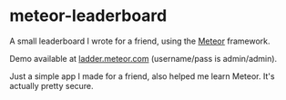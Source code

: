 meteor-leaderboard
==================

A small leaderboard I wrote for a friend, using the [Meteor](http://meteor.com) framework.

Demo available at [ladder.meteor.com](http://ladder.meteor.com) (username/pass is admin/admin).

Just a simple app I made for a friend, also helped me learn Meteor.  It's actually pretty secure.